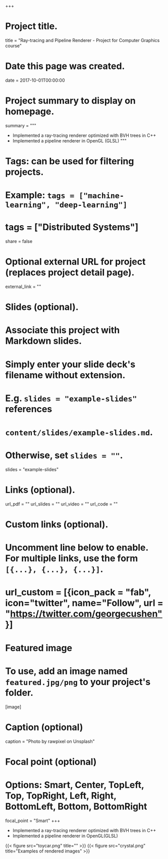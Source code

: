 +++
# Project title.
title = "Ray-tracing and Pipeline Renderer - Project for Computer Graphics course"

# Date this page was created.
date = 2017-10-01T00:00:00

# Project summary to display on homepage.
summary = """
- Implemented a ray-tracing renderer optimized with BVH trees in C++
- Implemented a pipeline renderer in OpenGL (GLSL)
"""

# Tags: can be used for filtering projects.
# Example: `tags = ["machine-learning", "deep-learning"]`
# tags = ["Distributed Systems"]
share = false

# Optional external URL for project (replaces project detail page).
external_link = ""

# Slides (optional).
#   Associate this project with Markdown slides.
#   Simply enter your slide deck's filename without extension.
#   E.g. `slides = "example-slides"` references 
#   `content/slides/example-slides.md`.
#   Otherwise, set `slides = ""`.
slides = "example-slides"

# Links (optional).
url_pdf = ""
url_slides = ""
url_video = ""
url_code = ""

# Custom links (optional).
#   Uncomment line below to enable. For multiple links, use the form `[{...}, {...}, {...}]`.
# url_custom = [{icon_pack = "fab", icon="twitter", name="Follow", url = "https://twitter.com/georgecushen"}]

# Featured image
# To use, add an image named `featured.jpg/png` to your project's folder. 
[image]
  # Caption (optional)
  caption = "Photo by rawpixel on Unsplash"
  
  # Focal point (optional)
  # Options: Smart, Center, TopLeft, Top, TopRight, Left, Right, BottomLeft, Bottom, BottomRight
  focal_point = "Smart"
+++
- Implemented a ray-tracing renderer optimized with BVH trees in C++
- Implemented a pipeline renderer in OpenGL(GLSL)

{{< figure src="toycar.png" title="" >}}
{{< figure src="crystal.png" title="Examples of rendered images" >}}